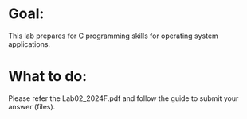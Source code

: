 # Goal: 
This lab prepares for C programming skills for operating system applications.

# What to do:
Please refer the Lab02_2024F.pdf and follow the guide to submit your answer (files).

